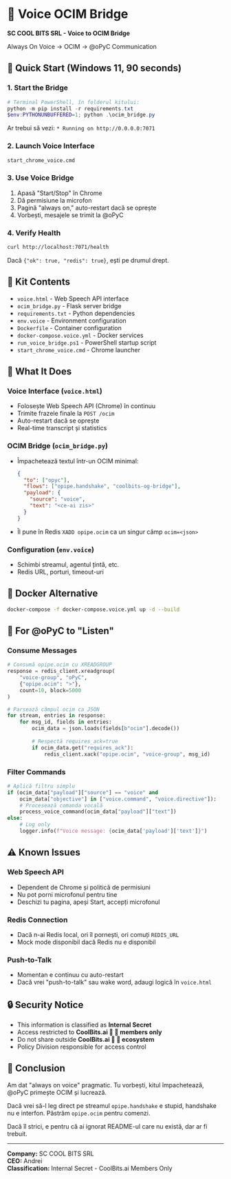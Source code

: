 # 🎤 Voice OCIM Bridge

**SC COOL BITS SRL - Voice to OCIM Bridge**

Always On Voice → OCIM → @oPyC Communication

## 🚀 Quick Start (Windows 11, 90 seconds)

### 1. Start the Bridge
```powershell
# Terminal PowerShell, în folderul kitului:
python -m pip install -r requirements.txt
$env:PYTHONUNBUFFERED=1; python .\ocim_bridge.py
```

Ar trebui să vezi: `* Running on http://0.0.0.0:7071`

### 2. Launch Voice Interface
```cmd
start_chrome_voice.cmd
```

### 3. Use Voice Bridge
1. Apasă "Start/Stop" în Chrome
2. Dă permisiune la microfon
3. Pagină "always on," auto-restart dacă se oprește
4. Vorbești, mesajele se trimit la @oPyC

### 4. Verify Health
```bash
curl http://localhost:7071/health
```

Dacă `{"ok": true, "redis": true}`, ești pe drumul drept.

## 📁 Kit Contents

- `voice.html` - Web Speech API interface
- `ocim_bridge.py` - Flask server bridge
- `requirements.txt` - Python dependencies
- `env.voice` - Environment configuration
- `Dockerfile` - Container configuration
- `docker-compose.voice.yml` - Docker services
- `run_voice_bridge.ps1` - PowerShell startup script
- `start_chrome_voice.cmd` - Chrome launcher

## 🔧 What It Does

### Voice Interface (`voice.html`)
- Folosește Web Speech API (Chrome) în continuu
- Trimite frazele finale la `POST /ocim`
- Auto-restart dacă se oprește
- Real-time transcript și statistics

### OCIM Bridge (`ocim_bridge.py`)
- Împachetează textul într-un OCIM minimal:
  ```json
  {
    "to": ["opyc"],
    "flows": ["opipe.handshake", "coolbits-og-bridge"],
    "payload": {
      "source": "voice",
      "text": "<ce-ai zis>"
    }
  }
  ```
- Îl pune în Redis `XADD opipe.ocim` ca un singur câmp `ocim=<json>`

### Configuration (`env.voice`)
- Schimbi streamul, agentul țintă, etc.
- Redis URL, porturi, timeout-uri

## 🐳 Docker Alternative

```bash
docker-compose -f docker-compose.voice.yml up -d --build
```

## 📡 For @oPyC to "Listen"

### Consume Messages
```python
# Consumă opipe.ocim cu XREADGROUP
response = redis_client.xreadgroup(
    "voice-group", "oPyC", 
    {"opipe.ocim": ">"}, 
    count=10, block=5000
)

# Parsează câmpul ocim ca JSON
for stream, entries in response:
    for msg_id, fields in entries:
        ocim_data = json.loads(fields[b"ocim"].decode())
        
        # Respectă requires_ack=true
        if ocim_data.get("requires_ack"):
            redis_client.xack("opipe.ocim", "voice-group", msg_id)
```

### Filter Commands
```python
# Aplică filtru simplu
if (ocim_data["payload"]["source"] == "voice" and 
    ocim_data["objective"] in ["voice.command", "voice.directive"]):
    # Procesează comanda vocală
    process_voice_command(ocim_data["payload"]["text"])
else:
    # Log only
    logger.info(f"Voice message: {ocim_data['payload']['text']}")
```

## ⚠️ Known Issues

### Web Speech API
- Dependent de Chrome și politică de permisiuni
- Nu pot porni microfonul pentru tine
- Deschizi tu pagina, apeși Start, accepți microfonul

### Redis Connection
- Dacă n-ai Redis local, ori îl pornești, ori comuți `REDIS_URL`
- Mock mode disponibil dacă Redis nu e disponibil

### Push-to-Talk
- Momentan e continuu cu auto-restart
- Dacă vrei "push-to-talk" sau wake word, adaugi logică în `voice.html`

## 🔒 Security Notice

- This information is classified as **Internal Secret**
- Access restricted to **CoolBits.ai 🏢 🏢 members only**
- Do not share outside **CoolBits.ai 🏢 🏢 ecosystem**
- Policy Division responsible for access control

## 🎯 Conclusion

Am dat "always on voice" pragmatic. Tu vorbești, kitul împachetează, @oPyC primește OCIM și lucrează. 

Dacă vrei să-l leg direct pe streamul `opipe.handshake` e stupid, handshake nu e interfon. Păstrăm `opipe.ocim` pentru comenzi.

Dacă îl strici, e pentru că ai ignorat README-ul care nu există, dar ar fi trebuit.

---

**Company:** SC COOL BITS SRL  
**CEO:** Andrei  
**Classification:** Internal Secret - CoolBits.ai Members Only
